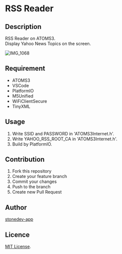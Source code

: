 # RSS Reader

## Description

RSS Reader on ATOMS3.  
Display Yahoo News Topics on the screen.  
  
![IMG_1068](https://user-images.githubusercontent.com/54230974/227766265-c796da3c-19b7-444a-9af3-13394e56c343.JPG)


## Requirement

- ATOMS3
- VSCode
- PlatformIO
- M5Unified
- WiFiClientSecure
- TinyXML

## Usage

1. Write SSID and PASSWORD in 'ATOMS3Internet.h'.
2. Write YAHOO_RSS_ROOT_CA in 'ATOMS3Internet.h'.
3. Build by PlatformIO.

## Contribution

1. Fork this repository
2. Create your feature branch
3. Commit your changes
4. Push to the branch
5. Create new Pull Request

## Author

[stonedev-app](https://github.com/stonedev-app)

## Licence

[MIT License](https://en.wikipedia.org/wiki/MIT_License).
